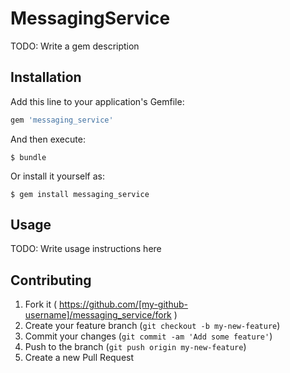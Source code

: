 # MessagingService

TODO: Write a gem description

## Installation

Add this line to your application's Gemfile:

```ruby
gem 'messaging_service'
```

And then execute:

    $ bundle

Or install it yourself as:

    $ gem install messaging_service

## Usage

TODO: Write usage instructions here

## Contributing

1. Fork it ( https://github.com/[my-github-username]/messaging_service/fork )
2. Create your feature branch (`git checkout -b my-new-feature`)
3. Commit your changes (`git commit -am 'Add some feature'`)
4. Push to the branch (`git push origin my-new-feature`)
5. Create a new Pull Request
